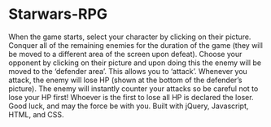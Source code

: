 # Starwars-RPG
When the game starts, select your character by clicking on their picture. Conquer all of the remaining enemies for the duration of the game (they will be moved to a different area of the screen upon defeat). Choose your opponent by clicking on their picture and upon doing this the enemy will be moved to the ‘defender area’. This allows you to ‘attack’. Whenever you attack, the enemy will lose HP (shown at the bottom of the defender’s picture). The enemy will instantly counter your attacks so be careful not to lose your HP first! Whoever is the first to lose all HP is declared the loser. Good luck, and may the force be with you. 
Built with jQuery, Javascript, HTML, and CSS.
